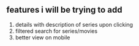 ## features i will be trying to add
1. details with description of series upon clicking
1. filtered search for series/movies
1. better view on mobile

